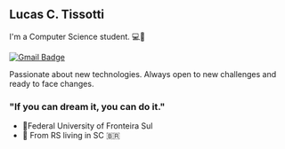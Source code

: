 ## Lucas C. Tissotti

I'm a Computer Science student. 💻📲


[![Gmail Badge](https://img.shields.io/badge/-lucastissotti@gmail.com-9966cc?style=flat-square&logo=Gmail&logoColor=white&link=mailto:lucastissotti@gmail.com)](mailto:lucastissotti@gmail.com)


Passionate about new technologies. Always open to new challenges and ready to face changes.

### "If you can dream it, you can do it."


- 🏤Federal University of Fronteira Sul
- 📍  From RS living in SC 🇧🇷


